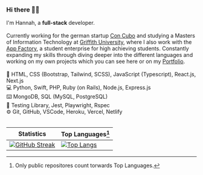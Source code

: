 ### Hi there 👋🏼
I'm Hannah, a **full-stack** developer.
<br>
<br>
Currently working for the german startup [Con Cubo](https://www.con-cubo.com/) and studying a Masters of Information Technology at [Griffith University](https://www.griffith.edu.au/study/engineering-it-aviation/information-technology?location=intl&level=pgrd&pathway=nsl), where I also work with the [App Factory](https://app-factory.com.au/), a student enterprise for high achieving students.
Constantly expanding my skills through diving deeper into the different languages and working on my own projects which you can see here or on my [Portfolio](https://www.hannaheich.me).
<br>
<br>
🎨 HTML, CSS (Bootstrap, Tailwind, SCSS), JavaScript (Typescript), React.js, Next.js
<br>
💻 Python, Swift, PHP, Ruby (on Rails), Node.js, Express.js
<br>
⌨️ MongoDB, SQL (MySQL, PostgreSQL)
<br>
💭 Testing Library, Jest, Playwright, Rspec
<br>
⚙️ Git, GitHub, VSCode, Heroku, Vercel, Netlify
<br>
<br>


| Statistics  | Top Languages[^1] |
| ------------- | ------------- |
| [![GitHub Streak](https://streak-stats.demolab.com?user=hannah-eichelsdoerfer&theme=date-night&hide_border=true&border_radius=8&background=FFFFFF)](https://git.io/streak-stats) | [![Top Langs](https://github-readme-stats.vercel.app/api/top-langs/?username=hannah-eichelsdoerfer&layout=compact&count_private=true&langs_count=10&hide_title=true&hide_border=true&)](https://github.com/hannah-eichelsdoerfer)  |

[^1]: Only public repositores count torwards Top Languages.

<!--
**hannah-eichelsdoerfer/hannah-eichelsdoerfer** is a ✨ _special_ ✨ repository because its `README.md` (this file) appears on your GitHub profile.

Here are some ideas to get you started:

- 🔭 I’m currently working on ...
- 🌱 I’m currently learning ...
- 👯 I’m looking to collaborate on ...
- 🤔 I’m looking for help with ...
- 💬 Ask me about ...
- 📫 How to reach me: ...
- 😄 Pronouns: ...
- ⚡ Fun fact: ...
-  Bootstrap, SCSS
-->

